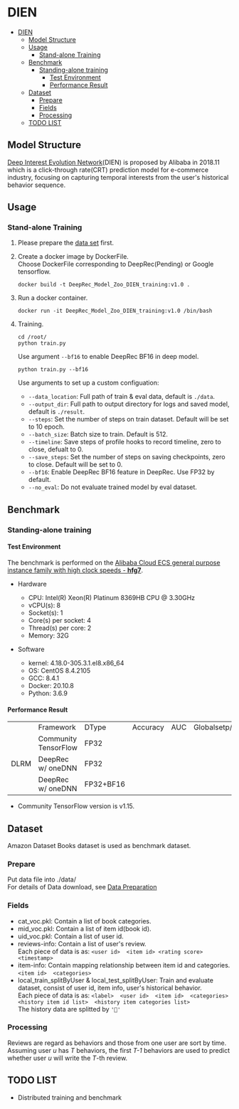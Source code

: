 # DIEN

- [DIEN](#dien)
  - [Model Structure](#model-structure)
  - [Usage](#usage)
    - [Stand-alone Training](#stand-alone-training)
  - [Benchmark](#benchmark)
    - [Standing-alone training](#standing-alone-training)
      - [Test Environment](#test-environment)
      - [Performance Result](#performance-result)
  - [Dataset](#dataset)
    - [Prepare](#prepare)
    - [Fields](#fields)
    - [Processing](#processing)
  - [TODO LIST](#todo-list)


## Model Structure
[Deep Interest Evolution Network](https://arxiv.org/abs/1809.03672)(DIEN) is proposed by Alibaba in 2018.11 which is a click-through rate(CRT) prediction model for e-commerce industry, focusing on capturing temporal interests from the user's historical behavior sequence.   

## Usage
### Stand-alone Training
1.  Please prepare the [data set](#prepare) first.
2.  Create a docker image by DockerFile.   
    Choose DockerFile corresponding to DeepRec(Pending) or Google tensorflow.
    ```
    docker build -t DeepRec_Model_Zoo_DIEN_training:v1.0 .
    ``` 
3.  Run a docker container.
    ```
    docker run -it DeepRec_Model_Zoo_DIEN_training:v1.0 /bin/bash
    ```

4.  Training. 
    ```
    cd /root/
    python train.py
    ```
    Use argument `--bf16` to enable DeepRec BF16 in deep model.
    ```
    python train.py --bf16
    ```
    Use arguments to set up a custom configuation:
    - `--data_location`: Full path of train & eval data, default is `./data`.
    - `--output_dir`: Full path to output directory for logs and saved model, default is `./result`.
    - `--steps`: Set the number of steps on train dataset. Default will be set to 10 epoch.
    - `--batch_size`: Batch size to train. Default is 512.
    - `--timeline`: Save steps of profile hooks to record timeline, zero to close, defualt to 0.
    - `--save_steps`: Set the number of steps on saving checkpoints, zero to close. Default will be set to 0.
    - `--bf16`: Enable DeepRec BF16 feature in DeepRec. Use FP32 by default.
    - `--no_eval`: Do not evaluate trained model by eval dataset.


## Benchmark
### Standing-alone training 
#### Test Environment
The benchmark is performed on the [Alibaba Cloud ECS general purpose instance family with high clock speeds - **hfg7**](https://help.aliyun.com/document_detail/25378.html?spm=5176.2020520101.vmBInfo.instanceType.4a944df5PvCcED#hfg7).

- Hardware 
  - CPU:                    Intel(R) Xeon(R) Platinum 8369HB CPU @ 3.30GHz  
  - vCPU(s):                8
  - Socket(s):              1
  - Core(s) per socket:     4
  - Thread(s) per core:     2
  - Memory:                 32G  

- Software
  - kernel:                 4.18.0-305.3.1.el8.x86_64
  - OS:                     CentOS 8.4.2105
  - GCC:                    8.4.1
  - Docker:                 20.10.8
  - Python:                 3.6.9
  
#### Performance Result 

<table>
    <tr>
        <td colspan="1"></td>
        <td>Framework</td>
        <td>DType</td>
        <td>Accuracy</td>
        <td>AUC</td>
        <td>Globalsetp/Sec</td>
    </tr>
    <tr>
        <td rowspan="3">DLRM</td>
        <td>Community TensorFlow</td>
        <td>FP32</td>
        <td></td>
        <td></td>
        <td></td>
    </tr>
    <tr>
        <td>DeepRec w/ oneDNN</td>
        <td>FP32</td>
        <td></td>
        <td></td>
        <td></td>
    </tr>
    <tr>
        <td>DeepRec w/ oneDNN</td>
        <td>FP32+BF16</td>
        <td></td>
        <td></td>
        <td></td>
    </tr>
</table>

- Community TensorFlow version is v1.15.

## Dataset
Amazon Dataset Books dataset is used as benchmark dataset.
### Prepare
Put data file into ./data/    
For details of Data download, see [Data Preparation](data/README.md)

### Fields
- cat_voc.pkl: Contain a list of book categories.
- mid_voc.pkl: Contain a list of item id(book id).
- uid_voc.pkl: Contain a list of user id.
- reviews-info: Contain a list of user's review.  
Each piece of data is as: `<user id>  <item id> <rating score> <timestamp>`
- item-info: Contain mapping relationship between item id and categories.  
`<item id>  <categories>`
- local_train_splitByUser & local_test_splitByUser: Train and evaluate dataset, consist of user id, item info, user's historical behavior.  
Each piece of data is as: `<label>  <user id>  <item id>  <categories>  <history item id list>  <history item categories list>`  
The history data are splitted by `''`

### Processing
Reviews are regard as behaviors and those from one user are sort by time. Assuming user *u* has *T* behaviors, the first *T-1* behaviors are used to predict whether user *u* will write the *T*-th review. 

## TODO LIST
- Distributed training and benchmark
